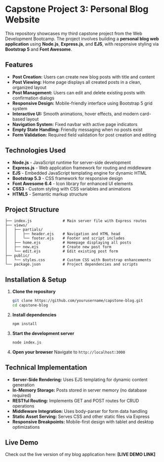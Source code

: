# Capstone Project 3: Personal Blog Website

This repository showcases my third capstone project from the Web Development Bootcamp. The project involves building a **personal blog web application** using **Node.js**, **Express.js**, and **EJS**, with responsive styling via **Bootstrap 5** and **Font Awesome**.

## Features

* **Post Creation:** Users can create new blog posts with title and content
* **Post Viewing:** Home page displays all created posts in a clean, organized layout
* **Post Management:** Users can edit and delete existing posts with confirmation dialogs
* **Responsive Design:** Mobile-friendly interface using Bootstrap 5 grid system
* **Interactive UI:** Smooth animations, hover effects, and modern card-based layout
* **Navigation System:** Fixed navbar with active page indicators
* **Empty State Handling:** Friendly messaging when no posts exist
* **Form Validation:** Required field validation for post creation and editing

## Technologies Used

* **Node.js** - JavaScript runtime for server-side development
* **Express.js** - Web application framework for routing and middleware
* **EJS** - Embedded JavaScript templating engine for dynamic HTML
* **Bootstrap 5.3** - CSS framework for responsive design
* **Font Awesome 6.4** - Icon library for enhanced UI elements
* **CSS3** - Custom styling with CSS variables and animations
* **HTML5** - Semantic markup structure

## Project Structure

```
├── index.js              # Main server file with Express routes
├── views/
│   ├── partials/
│   │   ├── header.ejs    # Navigation and HTML head
│   │   └── footer.ejs    # Footer and script includes
│   ├── home.ejs          # Homepage displaying all posts
│   ├── new.ejs           # Create new post form
│   └── edit.ejs          # Edit existing post form
├── public/
│   └── styles.css        # Custom CSS with Bootstrap enhancements
└── package.json          # Project dependencies and scripts
```

## Installation & Setup

1. **Clone the repository**
   ```bash
   git clone https://github.com/yourusername/capstone-blog.git
   cd capstone-blog
   ```

2. **Install dependencies**
   ```bash
   npm install
   ```

3. **Start the development server**
   ```bash
   node index.js
   ```

4. **Open your browser**
   Navigate to `http://localhost:3000`

## Technical Implementation

* **Server-Side Rendering:** Uses EJS templating for dynamic content generation
* **In-Memory Storage:** Posts stored in server memory (no database required)
* **RESTful Routing:** Implements GET and POST routes for CRUD operations
* **Middleware Integration:** Uses body-parser for form data handling
* **Static Asset Serving:** Serves CSS and other static files via Express
* **Responsive Breakpoints:** Mobile-first design with tablet and desktop optimizations

## Live Demo

Check out the live version of my blog application here:
**[LIVE DEMO LINK]**
